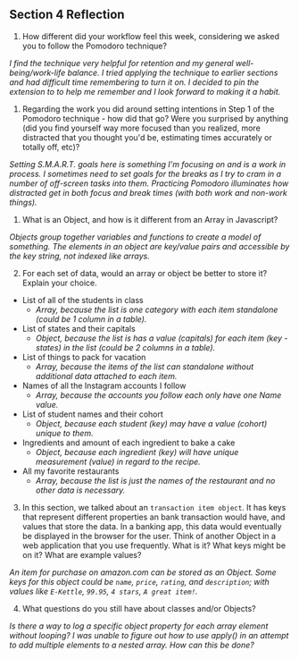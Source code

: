 ## Section 4 Reflection

1. How different did your workflow feel this week, considering we asked you to follow the Pomodoro technique?

_I find the technique very helpful for retention and my general well-being/work-life balance. I tried applying the technique to earlier sections and had difficult time remembering to turn it on. I decided to pin the extension to to help me remember and I look forward to making it a habit._

1. Regarding the work you did around setting intentions in Step 1 of the Pomodoro technique - how did that go? Were you surprised by anything (did you find yourself way more focused than you realized, more distracted that you thought you'd be, estimating times accurately or totally off, etc)?

_Setting S.M.A.R.T. goals here is something I'm focusing on and is a work in process. I sometimes need to set goals for the breaks as I try to cram in a number of off-screen tasks into them. Practicing Pomodoro illuminates how distracted get in both focus and break times (with both work and non-work things)._

1. What is an Object, and how is it different from an Array in Javascript?

_Objects group together variables and functions to create a model of something. The elements in an object are key/value pairs and accessible by the key string, not indexed like arrays._

2. For each set of data, would an array or object be better to store it? Explain your choice.

  * List of all of the students in class
    - _Array, because the list is one category with each item standalone (could be 1 column in a table)._
  * List of states and their capitals
    - _Object, because the list is has a value (capitals) for each item (key - states) in the list (could be 2 columns in a table)._
  * List of things to pack for vacation
    - _Array, because the items of the list can standalone without additional data attached to each item._
  * Names of all the Instagram accounts I follow
    - _Array, because the accounts you follow each only have one Name value._  
  * List of student names and their cohort
    - _Object, because each student (key) may have a value (cohort) unique to them._  
  * Ingredients and amount of each ingredient to bake a cake
    - _Object, because each ingredient (key) will have unique measurement (value) in regard to the recipe._  
  * All my favorite restaurants
    - _Array, because the list is just the names of the restaurant and no other data is necessary._

3. In this section, we talked about an `transaction item object`. It has keys that represent different properties an bank transaction would have, and values that store the data. In a banking app, this data would eventually be displayed in the browser for the user. Think of another Object in a web application that you use frequently. What is it? What keys might be on it? What are example values?

_An item for purchase on amazon.com can be stored as an Object. Some keys for this object could be `name`, `price`, `rating`, and `description`; with values like `E-Kettle`, `99.95`, `4 stars`, `A great item!`._

4. What questions do you still have about classes and/or Objects?

_Is there a way to log a specific object property for each array element without looping?_
_I was unable to figure out how to use apply() in an attempt to add multiple elements to a nested array. How can this be done?_
